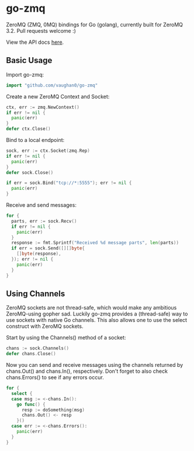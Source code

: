 go-zmq
=======

ZeroMQ (ZMQ, 0MQ) bindings for Go (golang), currently built for ZeroMQ 3.2. Pull requests welcome :)

View the API docs [here](http://godoc.org/github.com/vaughan0/go-zmq).

Basic Usage
-----------

Import go-zmq:

```go
import "github.com/vaughan0/go-zmq"
```

Create a new ZeroMQ Context and Socket:

```go
ctx, err := zmq.NewContext()
if err != nil {
  panic(err)
}
defer ctx.Close()
```

Bind to a local endpoint:

```go
sock, err := ctx.Socket(zmq.Rep)
if err != nil {
  panic(err)
}
defer sock.Close()

if err = sock.Bind("tcp://*:5555"); err != nil {
  panic(err)
}
```

Receive and send messages:

```go
for {
  parts, err := sock.Recv()
  if err != nil {
    panic(err)
  }
  response := fmt.Sprintf("Received %d message parts", len(parts))
  if err = sock.Send([][]byte{
    []byte(response),
  }); err != nil {
    panic(err)
  }
}
```

Using Channels
--------------

ZeroMQ sockets are not thread-safe, which would make any ambitious ZeroMQ-using gopher sad.
Luckily go-zmq provides a (thread-safe) way to use sockets with native Go channels.
This also allows one to use the select construct with ZeroMQ sockets.

Start by using the Channels() method of a socket:

```go
chans := sock.Channels()
defer chans.Close()
```

Now you can send and receive messages using the channels returned by chans.Out() and chans.In(),
respectively. Don't forget to also check chans.Errors() to see if any errors occur.

```go
for {
  select {
  case msg := <-chans.In():
    go func() {
      resp := doSomething(msg)
      chans.Out() <- resp
    }()
  case err := <-chans.Errors():
    panic(err)
  }
}
```
